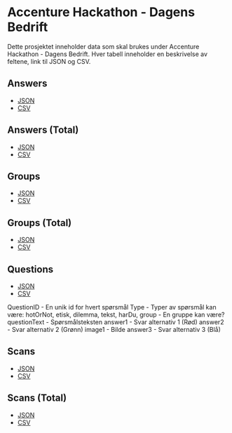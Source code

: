 # Accenture Hackathon - Dagens Bedrift

Dette prosjektet inneholder data som skal brukes under Accenture Hackathon - Dagens Bedrift.
Hver tabell inneholder en beskrivelse av feltene, link til JSON og CSV.

## Answers

* [JSON](https://github.com/langz/dagensbedrift/blob/master/answers/answers.json)
* [CSV](https://github.com/langz/dagensbedrift/blob/master/answers/answers.csv)

## Answers (Total)

* [JSON](https://github.com/langz/dagensbedrift/blob/master/answers-total/answers-total.json)
* [CSV](https://github.com/langz/dagensbedrift/blob/master/answers-total/answers-total.csv)

## Groups

* [JSON](https://github.com/langz/dagensbedrift/blob/master/groups/groups.json)
* [CSV](https://github.com/langz/dagensbedrift/blob/master/groups/groups.csv)

## Groups (Total)

* [JSON](https://github.com/langz/dagensbedrift/blob/master/groups-total/groups-total.json)
* [CSV](https://github.com/langz/dagensbedrift/blob/master/groups-total/groups-total.csv)

## Questions

* [JSON](https://github.com/langz/dagensbedrift/blob/master/questions/questions.json)
* [CSV](https://github.com/langz/dagensbedrift/blob/master/questions/questions.csv)

QuestionID - En unik id for hvert spørsmål
Type - Typer av spørsmål kan være: hotOrNot, etisk, dilemma, tekst, harDu, 
group - En gruppe kan være?
questionText - Spørsmålsteksten
answer1 - Svar alternativ 1 (Rød)
answer2 - Svar alternativ 2 (Grønn)
image1 - Bilde
answer3 - Svar alternativ 3 (Blå)

## Scans

* [JSON](https://github.com/langz/dagensbedrift/blob/master/scans/scans.json)
* [CSV](https://github.com/langz/dagensbedrift/blob/master/scans/scans.csv)

## Scans (Total)

* [JSON](https://github.com/langz/dagensbedrift/blob/master/scans-total/scans-total.json)
* [CSV](https://github.com/langz/dagensbedrift/blob/master/scans-total/scans-total.csv)